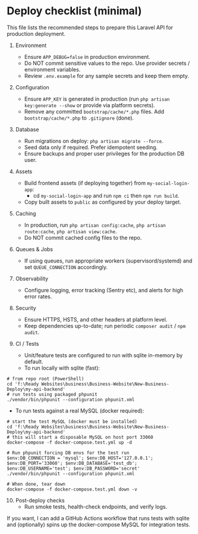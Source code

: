 # Deploy checklist (minimal)

This file lists the recommended steps to prepare this Laravel API for production deployment.

1. Environment
   - Ensure `APP_DEBUG=false` in production environment.
   - Do NOT commit sensitive values to the repo. Use provider secrets / environment variables.
   - Review `.env.example` for any sample secrets and keep them empty.

2. Configuration
   - Ensure `APP_KEY` is generated in production (run `php artisan key:generate --show` or provide via platform secrets).
   - Remove any committed `bootstrap/cache/*.php` files. Add `bootstrap/cache/*.php` to `.gitignore` (done).

3. Database
   - Run migrations on deploy: `php artisan migrate --force`.
   - Seed data only if required. Prefer idempotent seeding.
   - Ensure backups and proper user privileges for the production DB user.

4. Assets
   - Build frontend assets (if deploying together) from `my-social-login-app`:
     - cd `my-social-login-app` and run `npm ci` then `npm run build`.
   - Copy built assets to `public` as configured by your deploy target.

5. Caching
   - In production, run `php artisan config:cache`, `php artisan route:cache`, `php artisan view:cache`.
   - Do NOT commit cached config files to the repo.

6. Queues & Jobs
   - If using queues, run appropriate workers (supervisord/systemd) and set `QUEUE_CONNECTION` accordingly.

7. Observability
   - Configure logging, error tracking (Sentry etc), and alerts for high error rates.

8. Security
   - Ensure HTTPS, HSTS, and other headers at platform level.
   - Keep dependencies up-to-date; run periodic `composer audit` / `npm audit`.

9. CI / Tests
   - Unit/feature tests are configured to run with sqlite in-memory by default.
   - To run locally with sqlite (fast):

```
# from repo root (PowerShell)
cd 'f:\Ready Websites\business\Business-Website\New-Business-Deploy\my-api-backend'
# run tests using packaged phpunit
./vendor/bin/phpunit --configuration phpunit.xml
```

   - To run tests against a real MySQL (docker required):

```
# start the test MySQL (docker must be installed)
cd 'f:\Ready Websites\business\Business-Website\New-Business-Deploy\my-api-backend'
# this will start a disposable MySQL on host port 33060
docker-compose -f docker-compose.test.yml up -d

# Run phpunit forcing DB envs for the test run
$env:DB_CONNECTION = 'mysql'; $env:DB_HOST='127.0.0.1'; $env:DB_PORT='33060'; $env:DB_DATABASE='test_db'; $env:DB_USERNAME='test'; $env:DB_PASSWORD='secret'
./vendor/bin/phpunit --configuration phpunit.xml

# When done, tear down
docker-compose -f docker-compose.test.yml down -v
```

10. Post-deploy checks
    - Run smoke tests, health-check endpoints, and verify logs.


If you want, I can add a GitHub Actions workflow that runs tests with sqlite and (optionally) spins up the docker-compose MySQL for integration tests.
